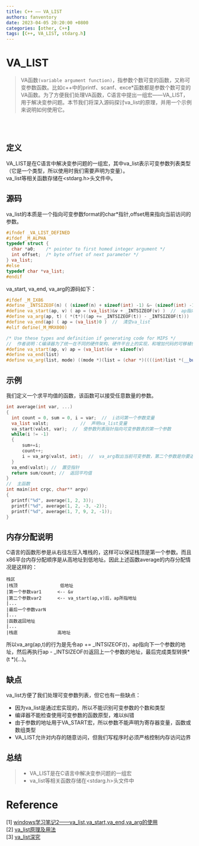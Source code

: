 ```yaml
---
title: C++ —— VA_LIST
authors: fanventory
date: 2023-04-05 20:20:00 +0800
categories: [other, C++]
tags: [C++, VA_LIST, stdarg.h]
---
```


# VA_LIST
> VA函数`(variable argument function)`，指参数个数可变的函数，又称可变参数函数。比如c++中的printf、scanf、exce*函数都是参数个数可变的VA函数。为了方便我们处理VA函数，C语言中提出一组宏——VA_LIST，用于解决变参问题。本节我们将深入源码探讨va_list的原理，并用一个示例来说明如何使用它。

<br>
<br>

## 定义  
VA_LIST是在C语言中解决变参问题的一组宏，其中va_list表示可变参数列表类型（它是一个类型，所以使用时我们需要声明为变量）。    
va_list等相关函数存储在\<stdarg.h>头文件中。

## 源码
va_list的本质是一个指向可变参数format的char*指针,offset用来指向当前访问的参数。

```c++
#ifndef _VA_LIST_DEFINED
#ifdef _M_ALPHA
typedef struct {
  char *a0;    /* pointer to first homed integer argument */
  int offset;  /* byte offset of next parameter */
} va_list;
#else
typedef char *va_list;
#endif
```

va_start, va_end, va_arg的源码如下：  
```c++
#ifdef _M_IX86
#define _INTSIZEOF(n) ( (sizeof(n) + sizeof(int) -1) &~ (sizeof(int) -1 ))  //  为了满足需要内存对齐的系统
#define va_start(ap, v) ( ap = (va_list)&v + _INTSIZEOF(v) )  //  ap指向第一个可变参数的地址
#define va_arg(ap, t) ( *(t*)((ap += _INTSIZEOF(t)) - _INTSIZEOF(t)))   //  获取变参的具体内容，具体解析见下
#define va_end(ap) ( ap = (va_list)0 )  //  清空va_list
#elif define(_M_MRX000)

/* Use these types and definition if generating code for MIPS */
//  作者说明：C编译器为了统一在不同的硬件架构、硬件平台上的实现，和增加代码的可移植性，提供了一系列宏来屏蔽硬件环境不同带来的差异
#define va_start(ap, v) ap = (va_list)&v + sizeof(v)
#define va_end(list)
#define va_arg(list, mode) ((mode *)(list = (char *)((((int)list *(__builtin_alignof(mode) <= 4 ? 3 : 7)) & (__builtin_alignof(mode) <= 4 ? -4 : -8)) + sizeof(mode))))[-1]
```

## 示例
我们定义一个求平均值的函数，该函数可以接受任意数量的参数。

```c++
int average(int var, ...)
{
  int count = 0, sum = 0, i = var;  //  i访问第一个参数变量
  va_list valst;            //  声明va_list变量
  va_start(valst, var);  //  使参数列表指针指向可变参数表的第一个参数
  while(i != -1)
  {
      sum+=i;
      count++;
      i = va_arg(valst, int);  //  va_arg取出当前可变参数，第二个参数是你要返回的参数的类型
  }
  va_end(valst); //  置空指针
  return sum/count; //  返回平均值
}
//  主函数
int main(int crgc, char** argv)
{
  printf("%d", average(1, 2, 3));
  printf("%d", average(1, 2, -3, -2));
  printf("%d", average(1, 7, 9, 2, -1));
}
```

## 内存分配说明
C语言的函数形参是从右往左压入堆栈的，这样可以保证栈顶是第一个参数。而且x86平台内存分配顺序是从高地址到低地址。因此上述函数average的内存分配情况是这样的：  

```
栈区
|栈顶                低地址
|第一个参数var1      <-- &v
|第二个参数var2      <-- va_start(ap,v)后，ap所指地址
|...
|最后一个参数varN
|...
|函数返回地址
|...
|栈底               高地址
```

所以va_arg(ap,t)的行为是先令ap += _INTSIZEOF(t)，ap指向下一个参数的地址，然后再执行ap - _INTSIZEOF(t)返回上一个参数的地址，最后完成类型转换*(t *)(...)。

## 缺点
va_list方便了我们处理可变参数列表，但它也有一些缺点：  
+ 因为va_list是通过宏实现的，所以不能识别可变参数的个数和类型
+ 编译器不能检查使用可变参数的函数原型，难以纠错
+ 由于参数的地址用于VA_START宏，所以参数不能声明为寄存器变量，函数或数组类型
+ VA_LIST允许对内存的随意访问，但我们写程序时必须严格控制内存访问边界

## 总结
> + VA_LIST是在C语言中解决变参问题的一组宏
> + va_list等相关函数存储在\<stdarg.h>头文件中


# Reference
[1] [windows学习笔记2——va_list,va_start,va_end,va_arg的使用](https://blog.csdn.net/xiaoxiaoyusheng2012/article/details/17203211)  
[2] [va_list原理及用法](https://blog.csdn.net/ZKR_HN/article/details/99558135)  
[3] [va_list深究](https://blog.csdn.net/qq_26671365/article/details/53538206)